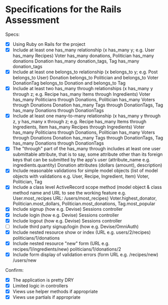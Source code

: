 # Specifications for the Rails Assessment

Specs:
- [x] Using Ruby on Rails for the project
- [x] Include at least one has_many relationship (x has_many y; e.g. User has_many Recipes)
      Voter has_many donations, Politician has_many donations
      Donation has_many donation_tags, Tag has_many donation_tags
- [x] Include at least one belongs_to relationship (x belongs_to y; e.g. Post belongs_to User)
      Donation belongs_to Politician and belongs_to Voter
      DonationTag belongs_to Donation and belongs_to Tag
- [x] Include at least two has_many through relationships (x has_many y through z; e.g. Recipe has_many Items through Ingredients)
      Voter has_many Politicians through Donations, Politician has_many Voters through Donations
      Donation has_many Tags through DonationTags, Tag has_many Donations through DonationTags
- [x] Include at least one many-to-many relationship (x has_many y through z, y has_many x through z; e.g. Recipe has_many Items through Ingredients, Item has_many Recipes through Ingredients)
      Voter has_many Politicians through Donations, Politician has_many Voters through Donations
      Donation has_many Tags through DonationTags, Tag has_many Donations through DonationTags
- [x] The "through" part of the has_many through includes at least one user submittable attribute, that is to say, some attribute other than its foreign keys that can be submitted by the app's user (attribute_name e.g. ingredients.quantity)
      Donation attributes (dollars (amount), description)
- [x] Include reasonable validations for simple model objects (list of model objects with validations e.g. User, Recipe, Ingredient, Item)
  Voter, Politician, Tag
- [x] Include a class level ActiveRecord scope method (model object & class method name and URL to see the working feature e.g. User.most_recipes URL: /users/most_recipes)
      Voter.highest_donator, Politician.most_dollars, Politician.most_donations, Tag.most_popular
- [x] Include signup (how e.g. Devise)
      Sessions controller
- [x] Include login (how e.g. Devise)
      Sessions controller
- [x] Include logout (how e.g. Devise)
      Sessions controller
- [ ] Include third party signup/login (how e.g. Devise/OmniAuth)
- [x] Include nested resource show or index (URL e.g. users/2/recipes)
      politicians/1/donations
- [x] Include nested resource "new" form (URL e.g. recipes/1/ingredients/new)
      politicians/1/donations/2
- [x] Include form display of validation errors (form URL e.g. /recipes/new)
      /users/new

Confirm:
- [x] The application is pretty DRY
- [x] Limited logic in controllers
- [x] Views use helper methods if appropriate
- [x] Views use partials if appropriate
